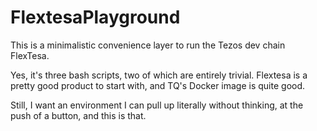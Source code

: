 # FlextesaPlayground

This is a minimalistic convenience layer to run the Tezos dev chain FlexTesa.

Yes, it's three bash scripts, two of which are entirely trivial. Flextesa is a pretty good product to start with, and TQ's Docker image is quite good.

Still, I want an environment I can pull up literally without thinking, at the push of a button, and this is that.
